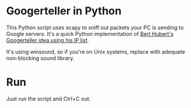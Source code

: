 # Googerteller in Python
This Python script uses scapy to sniff out packets your PC is sending to Google servers. It's a quick Python implementation of [Bert Hubert's Googerteller idea using his IP list](https://github.com/berthubert/googerteller).

It's using winsound, so if you're on Unix systems, replace with adequate non-blocking sound library.

# Run
Just run the script and Ctrl+C out.
